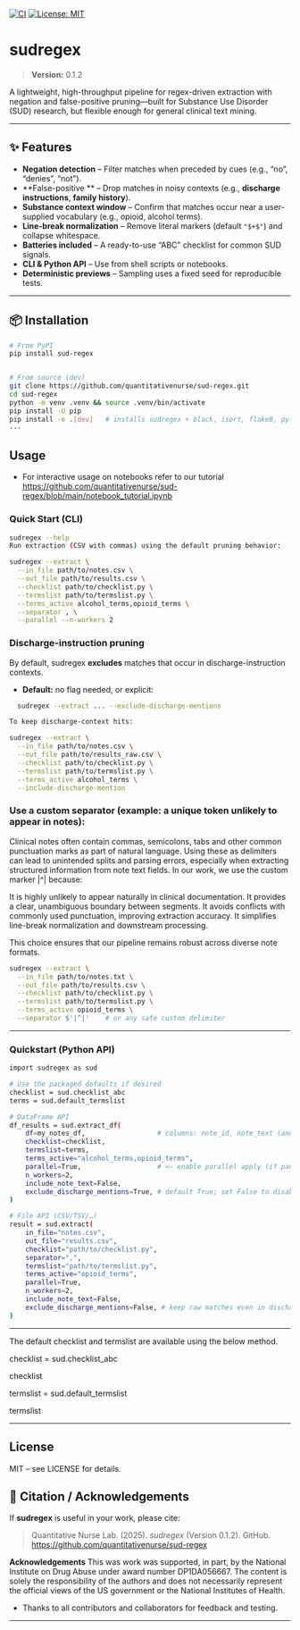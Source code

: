 [![CI](https://github.com/quantitativenurse/sud-regex/actions/workflows/lint.yml/badge.svg)](https://github.com/quantitativenurse/sud-regex/actions)
[![License: MIT](https://img.shields.io/badge/License-MIT-yellow.svg)](LICENSE)

# sudregex

> **Version:** 0.1.2

A lightweight, high-throughput pipeline for regex-driven extraction with negation and false-positive pruning—built for Substance Use Disorder (SUD) research, but flexible enough for general clinical text mining.

---

## ✨ Features

- **Negation detection** – Filter matches when preceded by cues (e.g., “no”, “denies”, “not”).  
- **False-positive ** – Drop matches in noisy contexts (e.g., **discharge instructions**, **family history**).  
- **Substance context window** – Confirm that matches occur near a user-supplied vocabulary (e.g., opioid, alcohol terms).  
- **Line-break normalization** – Remove literal markers (default `"$+$"`) and collapse whitespace.  
- **Batteries included** – A ready-to-use “ABC” checklist for common SUD signals.  
- **CLI & Python API** – Use from shell scripts or notebooks.  
- **Deterministic previews** – Sampling uses a fixed seed for reproducible tests.

---


## 📦 Installation

```bash
# From PyPI
pip install sud-regex


# From source (dev)
git clone https://github.com/quantitativenurse/sud-regex.git
cd sud-regex
python -m venv .venv && source .venv/bin/activate
pip install -U pip
pip install -e .[dev]   # installs sudregex + black, isort, flake8, pytest, etc.
---
```

## Usage
- For interactive usage on notebooks refer to our tutorial <https://github.com/quantitativenurse/sud-regex/blob/main/notebook_tutorial.ipynb>

### Quick Start (CLI)

```bash
sudregex --help
Run extraction (CSV with commas) using the default pruning behavior:

sudregex --extract \
  --in_file path/to/notes.csv \
  --out_file path/to/results.csv \
  --checklist path/to/checklist.py \
  --termslist path/to/termslist.py \
  --terms_active alcohol_terms,opioid_terms \
  --separator , \
  --parallel --n-workers 2
```
### Discharge-instruction pruning

By default, sudregex **excludes** matches that occur in discharge-instruction contexts.

- **Default:** no flag needed, or explicit:
```bash
  sudregex --extract ... --exclude-discharge-mentions

To keep discharge-context hits:

sudregex --extract \
  --in_file path/to/notes.csv \
  --out_file path/to/results_raw.csv \
  --checklist path/to/checklist.py \
  --termslist path/to/termslist.py \
  --terms_active alcohol_terms \
  --include-discharge-mention
```

### Use a custom separator (example: a unique token unlikely to appear in notes):

Clinical notes often contain commas, semicolons, tabs and other common punctuation marks as part of natural language. Using these as delimiters can lead to unintended splits and parsing errors, especially when extracting structured information from note text fields.
In our work, we use the custom marker |^| because:

  It is highly unlikely to appear naturally in clinical documentation.
  It provides a clear, unambiguous boundary between segments.
  It avoids conflicts with commonly used punctuation, improving extraction accuracy.
  It simplifies line-break normalization and downstream processing.

This choice ensures that our pipeline remains robust across diverse note formats.
```bash
sudregex --extract \
  --in_file path/to/notes.txt \
  --out_file path/to/results.csv \
  --checklist path/to/checklist.py \
  --termslist path/to/termslist.py \
  --terms_active opioid_terms \
  --separator $'|^|'    # or any safe custom delimiter
```
---

### Quickstart (Python API)
```bash
import sudregex as sud

# Use the packaged defaults if desired
checklist = sud.checklist_abc
terms = sud.default_termslist

# DataFrame API
df_results = sud.extract_df(
    df=my_notes_df,                  # columns: note_id, note_text (and optional grid)
    checklist=checklist,
    termslist=terms,
    terms_active="alcohol_terms,opioid_terms",
    parallel=True,                   # <— enable parallel apply (if pandarallel is installed)
    n_workers=2,                     
    include_note_text=False,
    exclude_discharge_mentions=True, # default True; set False to disable pruning
)

# File API (CSV/TSV/…)
result = sud.extract(
    in_file="notes.csv",
    out_file="results.csv",
    checklist="path/to/checklist.py",
    separator=",",
    termslist="path/to/termslist.py",
    terms_active="opioid_terms",
    parallel=True,
    n_workers=2,                      
    include_note_text=False,
    exclude_discharge_mentions=False, # keep raw matches even in discharge contexts
)

```
---

The default checklist and termslist are available using the below method. 

checklist = sud.checklist_abc

checklist

termslist = sud.default_termslist

termslist 

---

## License 
MIT – see LICENSE for details.

## 📣 Citation / Acknowledgements

If **sudregex** is useful in your work, please cite:

> Quantitative Nurse Lab. (2025). *sudregex* (Version 0.1.2). GitHub. https://github.com/quantitativenurse/sud-regex

**Acknowledgements**
This was work was supported, in part, by the National Institute on Drug Abuse under award number DP1DA056667. The content is solely the responsibility of the authors and does not necessarily represent the official views of the US government or the National Institutes of Health.


- Thanks to all contributors and collaborators for feedback and testing.
---
